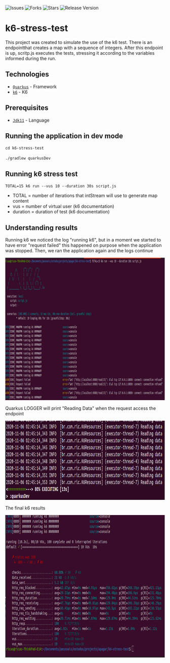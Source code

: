 ![Issues](https://img.shields.io/github/issues/ricardohsmello/k6-stress-test) 
![Forks](https://img.shields.io/github/forks/ricardohsmello/k6-stress-test) 
![Stars](https://img.shields.io/github/stars/ricardohsmello/k6-stress-test) 
![Release Version](https://img.shields.io/github/release/ricardohsmello/k6-stress-test)

# k6-stress-test

This project was created to simulate the use of the k6 test. There is an endpointthat creates a map with a sequence of integers. After this endpoint is up, scritp.js executes the tests, stressing it according to the variables informed during the run.

## Technologies

- [`Quarkus`](https://quarkus.io/) - Framework
- [`k6`](https://k6.io/) - K6 

## Prerequisites
- [`Jdk11`](https://www.oracle.com/java/technologies/javase-jdk11-downloads.html) - Language

## Running the application in dev mode

```
cd k6-stress-test

./gradlew quarkusDev
```

## Running k6 stress test

```
TOTAL=15 k6 run --vus 10 --duration 30s script.js
```
 - TOTAL = number of iterations that intStream will use to generate map content
 - vus = number of virtual user (k6 documentation)
 - duration = duration of test (k6 documentation)
 
## Understanding results

Running k6 we noticed the log "running k6", but in a moment we started to have error "request failed"
this happened on purpose when the application was stopped. Then, we ran the application again and the logs continue

<p align="center">
    <img src="./images/k6-running.png" height="450">
</p>


Quarkus LOGGER will print "Reading Data" when the request access the endpoint

<p align="center">
    <img src="./images/quarkus-running.png" height="250">
</p>

The final k6 results

<p align="center">
    <img src="./images/k6-result.png" height="450">
</p>


